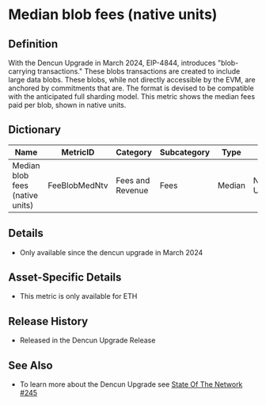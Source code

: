 # Median blob fees (native units)

## Definition

With the Dencun Upgrade in March 2024, EIP-4844, introduces "blob-carrying transactions." These blobs transactions are created to include large data blobs. These blobs, while not directly accessible by the EVM, are anchored by commitments that are. The format is devised to be compatible with the anticipated full sharding model.  This metric shows the median fees paid per blob, shown in native units.

## Dictionary

| Name                            | MetricID      | Category         | Subcategory | Type   | Unit         | Interval               |
| ------------------------------- | ------------- | ---------------- | ----------- | ------ | ------------ | ---------------------- |
| Median blob fees (native units) | FeeBlobMedNtv | Fees and Revenue | Fees        | Median | Native Units | 1 day, 1 block, 1 hour |

## Details

* Only available since the dencun upgrade in March 2024

## Asset-Specific Details

* This metric is only available for ETH

## Release History

* Released in the Dencun Upgrade Release

## See Also

* To learn more about the Dencun Upgrade see [State Of The Network #245](https://coinmetrics.substack.com/p/state-of-the-network-issue-245)

